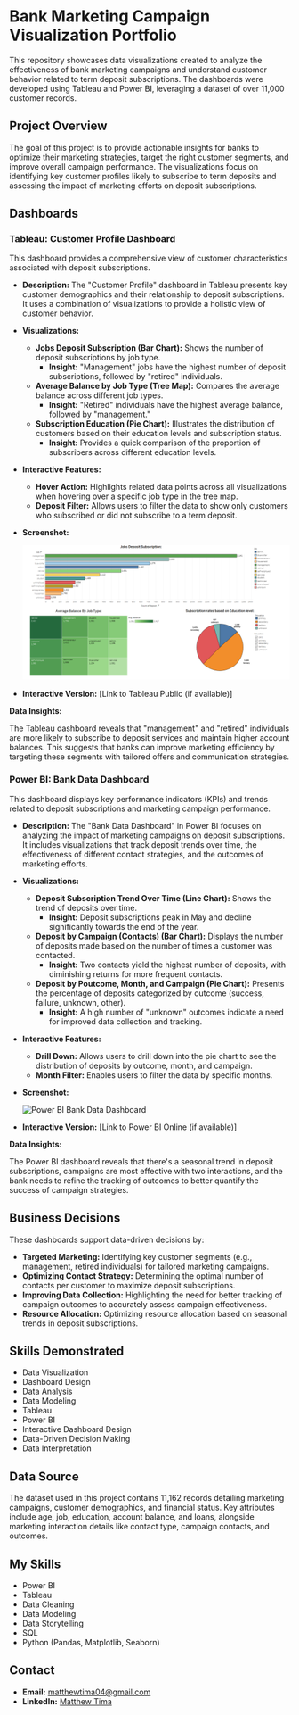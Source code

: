 # Bank Marketing Campaign Visualization Portfolio

This repository showcases data visualizations created to analyze the effectiveness of bank marketing campaigns and understand customer behavior related to term deposit subscriptions. The dashboards were developed using Tableau and Power BI, leveraging a dataset of over 11,000 customer records.

## Project Overview

The goal of this project is to provide actionable insights for banks to optimize their marketing strategies, target the right customer segments, and improve overall campaign performance. The visualizations focus on identifying key customer profiles likely to subscribe to term deposits and assessing the impact of marketing efforts on deposit subscriptions.

## Dashboards

### Tableau: Customer Profile Dashboard

This dashboard provides a comprehensive view of customer characteristics associated with deposit subscriptions.

* **Description:** The "Customer Profile" dashboard in Tableau presents key customer demographics and their relationship to deposit subscriptions. It uses a combination of visualizations to provide a holistic view of customer behavior.
  
* **Visualizations:**
  * **Jobs Deposit Subscription (Bar Chart):** Shows the number of deposit subscriptions by job type.
    * **Insight:** "Management" jobs have the highest number of deposit subscriptions, followed by "retired" individuals.
  * **Average Balance by Job Type (Tree Map):** Compares the average balance across different job types.
    * **Insight:** "Retired" individuals have the highest average balance, followed by "management."
  * **Subscription Education (Pie Chart):** Illustrates the distribution of customers based on their education levels and subscription status.
    * **Insight:** Provides a quick comparison of the proportion of subscribers across different education levels.
      
* **Interactive Features:**
  * **Hover Action:** Highlights related data points across all visualizations when hovering over a specific job type in the tree map.
  * **Deposit Filter:** Allows users to filter the data to show only customers who subscribed or did not subscribe to a term deposit.
    
* **Screenshot:**
  
     <img src="./tableau/Tableau Bank Dashboard.PNG" alt="Tableau Customer Profile Dashboard Full">
     </details>

* **Interactive Version:** [Link to Tableau Public (if available)]

**Data Insights:**

The Tableau dashboard reveals that "management" and "retired" individuals are more likely to subscribe to deposit services and maintain higher account balances. This suggests that banks can improve marketing efficiency by targeting these segments with tailored offers and communication strategies.

### Power BI: Bank Data Dashboard

This dashboard displays key performance indicators (KPIs) and trends related to deposit subscriptions and marketing campaign performance.

* **Description:** The "Bank Data Dashboard" in Power BI focuses on analyzing the impact of marketing campaigns on deposit subscriptions. It includes visualizations that track deposit trends over time, the effectiveness of different contact strategies, and the outcomes of marketing efforts.
* **Visualizations:**
  * **Deposit Subscription Trend Over Time (Line Chart):** Shows the trend of deposits over time.
    * **Insight:** Deposit subscriptions peak in May and decline significantly towards the end of the year.
  * **Deposit by Campaign (Contacts) (Bar Chart):** Displays the number of deposits made based on the number of times a customer was contacted.
    * **Insight:** Two contacts yield the highest number of deposits, with diminishing returns for more frequent contacts.
  * **Deposit by Poutcome, Month, and Campaign (Pie Chart):** Presents the percentage of deposits categorized by outcome (success, failure, unknown, other).
    * **Insight:** A high number of "unknown" outcomes indicate a need for improved data collection and tracking.
* **Interactive Features:**
  * **Drill Down:** Allows users to drill down into the pie chart to see the distribution of deposits by outcome, month, and campaign.
  * **Month Filter:** Enables users to filter the data by specific months.

* **Screenshot:**

  ![Power BI Bank Data Dashboard](images/powerbi/Power_BI_Dashboard.PNG)

* **Interactive Version:** [Link to Power BI Online (if available)]

**Data Insights:**

The Power BI dashboard reveals that there's a seasonal trend in deposit subscriptions, campaigns are most effective with two interactions, and the bank needs to refine the tracking of outcomes to better quantify the success of campaign strategies.

## Business Decisions

These dashboards support data-driven decisions by:

* **Targeted Marketing:** Identifying key customer segments (e.g., management, retired individuals) for tailored marketing campaigns.
* **Optimizing Contact Strategy:** Determining the optimal number of contacts per customer to maximize deposit subscriptions.
* **Improving Data Collection:** Highlighting the need for better tracking of campaign outcomes to accurately assess campaign effectiveness.
* **Resource Allocation:** Optimizing resource allocation based on seasonal trends in deposit subscriptions.

## Skills Demonstrated

* Data Visualization
* Dashboard Design
* Data Analysis
* Data Modeling
* Tableau
* Power BI
* Interactive Dashboard Design
* Data-Driven Decision Making
* Data Interpretation

## Data Source

The dataset used in this project contains 11,162 records detailing marketing campaigns, customer demographics, and financial status. Key attributes include age, job, education, account balance, and loans, alongside marketing interaction details like contact type, campaign contacts, and outcomes.

## My Skills

* Power BI
* Tableau
* Data Cleaning
* Data Modeling
* Data Storytelling
* SQL
* Python (Pandas, Matplotlib, Seaborn)

## Contact

* **Email:** matthewtima04@gmail.com
* **LinkedIn:** [Matthew Tima](https://www.linkedin.com/in/matthew-tima-91227a275/)
